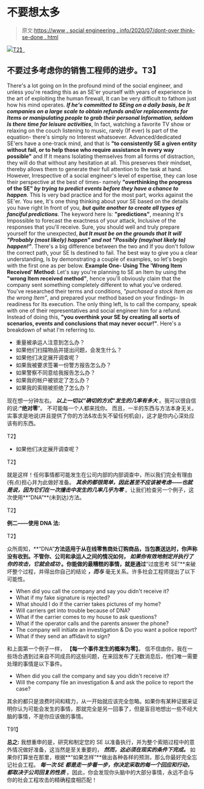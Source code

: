 # 不要想太多

> 原文:[https://www . social engineering . info/2020/07/dont-over think-se-done . html](https://www.socialengineering.info/2020/07/dont-overthink-se-done.html)

[![](../Images/74395d1ec07e580730fc63fe122c963c.png)T2】](https://1.bp.blogspot.com/-q6-04TAwIsc/XxmiaILhVOI/AAAAAAAAkqg/e2QGo9xzMYURBbdtMPlhrBd-Th5NwIhsQCLcBGAsYHQ/s1600/Social%2BEngineering%2BComplicate.%2Bwww.socialengineers.net.png)

## 不要过多考虑你的销售工程师的进步。T3】

There's a lot going on In the profound mind of the social engineer, and unless you're reading this as an SE'er yourself with years of experience In the art of exploiting the human firewall, It can be very difficult to fathom just how his mind operates. ***If he's committed to SEing on a daily basis, be It companies on a large scale to obtain refunds and/or replacements for Items or manipulating people to grab their personal Information, seldom Is there time for leisure activities***, In fact, watching a favorite TV show or relaxing on the couch listening to music, rarely (If ever) Is part of the equation- there's simply no Interest whatsoever.
  Advanced/dedicated SE'ers have a one-track mind, and that Is **"to consistently SE a given entity without fail, or to help those who require assistance In every way possible"** and If It means Isolating themselves from all forms of distraction, they will do that without any hesitation at all. This preserves their mindset, thereby allows them to generate their full attention to the task at hand. However, Irrespective of a social engineer's level of expertise, they can lose their perspective at the best of times- namely **"overthinking the progress of the SE" *by trying to predict events before they have a chance to happen***. This Is very bad practice and for the most part, works against the SE'er.
  You see, It's one thing thinking about your SE based on the details you have right In front of you, ***but quite another to create all types of fanciful predictions***. The keyword here Is: **"predictions"**, meaning It's Impossible to forecast the exactness of your attack, Inclusive of the responses that you'll receive. Sure, you should well and truly prepare yourself for the unexpected, ***but It must be on the grounds that It will "Probably (most likely) happen" and not "Possibly (may/not likely to) happen!"***. There's a big difference between the two and If you don't follow the correct path, your SE Is destined to fail. The best way to give you a clear understanding, Is by demonstrating a couple of examples, so let's begin with the first one as per below.
  **Example One- Using The 'Wrong Item Received' Method:**
  Let's say you're planning to SE an Item by using the **"wrong Item received method"**, hence you'll obviously claim that the company sent something completely different to what you've ordered. You've researched their terms and conditions, *"purchased a stock Item as the wrong Item"*, and prepared your method based on your findings- In readiness for Its execution. The only thing left, Is to call the company, speak with one of their representatives and social engineer him for a refund. Instead of doing this, **"you overthink your SE by creating all sorts of scenarios, events and conclusions that may never occur!"**. Here's a breakdown of what I'm referring to.  

*   重量被承运人注意到怎么办？
*   如果他们扫描物品并提出问题，会发生什么？
*   如果他们决定展开调查呢？
*   如果我被要求签署一份警方报告怎么办？
*   如果警察不同意给我报告怎么办？
*   如果我的帐户被锁定了怎么办？
*   如果我的索赔被拒绝了怎么办？

  现在想一分钟左右。 ***以上一切以“确切的方式”发生的几率有多大*** 。我可以很自信的说:**“绝对零**”。 不可能每一个人都来找你。 而且，一半的东西与方法本身无关。 实事求是地说(并且提供了你的方法&攻击矢不留任何机会)，这才是你内心深处应该有的东西。

 T2】

*   如果他们决定展开调查呢？

 T2】

就是这样！任何事情都可能发生在公司内部的内部调查中，所以我们完全有理由(有点)担心并为此做好准备。 ***其余的都很简单，因此甚至不应该被考虑——也就是说，因为它们在一次撞击中发生的几率几乎为零*** 。让我们检查另一个例子，这次使用**“DNA”**(未到达)方法。

 T2】

**例二——使用 DNA 法:**

 T2】

众所周知，**“DNA”**方法适用于从在线零售商处订购商品，当包裹送达时，你声称没有收到。不管你、公司和承运人之间的情况如何， ***如果你有效地制定并执行了你的攻击，它就会成功*** 。你能做的最糟糕的事情，就是通过**“过度思考 SE”**来破坏整个过程，并得出你自己的结论 ***，而与*** 毫无关系。许多社会工程师提出了以下可能性。

*   When did you call the company and say you didn't receive it?
*   What if my fake signature is rejected?
*   What should I do if the carrier takes pictures of my home?
*   Will carriers get into trouble because of DNA?
*   What if the carrier comes to my house to ask questions?
*   What if the operator calls and the parents answer the phone?
*   The company will initiate an investigation & Do you want a police report?
*   What if they send an affidavit to sign?

和上面第一个例子一样， **【每一个事件发生的概率为零】**。 信不信由你，我在一些场合遇到过来自不同成员的这些问题，在来回发布了无数消息后，他们唯一需要处理的事情是以下事件。

*   When did you call the company and say you didn't receive it?
*   Will the company file an investigation & and ask the police to report the case?

其余的都只是浪费时间和精力，从一开始就应该完全忽略。如果你有某种证据来证明你认为可能会发生的事情，那就完全是另一回事了，但是盲目地想出一些不经大脑的事情，不是你应该做的事情。

 T91】

**总之:**
  我想重申的是，研究和制定您的 SE 以准备执行，并为整个索赔过程中的意外情况做好准备，这当然是至关重要的， ***然而，这必须在现实的条件下完成。*** 如果你打算坐在那里，根据**“如果怎样”**做出各种各样的预测，那么你最好完全忘记社会工程。
***每一次 SE 都是走一步看一步，你决定采取的每一个回应和行动，都取决于公司回复的性质*** 。因此，你会发现你头脑中的大部分事情，永远不会与你的社会工程攻击的精确程度相匹配！